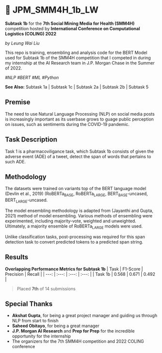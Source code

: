 # 🐤 JPM_SMM4H_1b_LW

**Subtask 1b** for the **7th Social Mining Media for Health (SMM4H)** competition hosted by **International Conference on Computational Logistics (COLING) 2022**

_by Leung Wai Liu_

This repo is training, ensembling and analysis code for the BERT Model used for Subtask 1b of the SMM4H competition that I competed in during my internship at the AI Research team in J.P. Morgan Chase in the Summer of 2022. 

_\#NLP \#BERT \#ML \#Python_

**See Also:** Subtask 1a | Subtask 1c | Subtask 2a | Subtask 2b | Subtask 5

## Premise
The need to use Natural Language Processing \(NLP\) on social media posts is increasingly important as its userbase grows to guage public perception on issues, such as sentiments during the COVID-19 pandemic. 

## Task Description
Task 1 is a pharmacoviligance task, which Subtask 1b consists of given the adverse event (ADE) of a tweet, detect the span of words that pertains to such ADE. 

## Methodology
The datasets were trained on variants top of the BERT language model \(Devlin et al., 2019\) (RoBERTa<sub>BASE</sub>, RoBERTa<sub>LARGE</sub>, BERT<sub>BASE</sub>-uncased, BERT<sub>LARGE</sub>-uncased. 

The model ensembling methodology is adapted from \(Jayanthi and Gupta, 2021\) method of model ensembling. Various methods of ensembling were experimented, including majority-vote, weighted and unweighted. Ultimately, a majority ensemble of RoBERTa<sub>LARGE</sub> models were used. 

Unlike classification tasks, post-processing was required for this span detection task to convert predicted tokens to a predicted span string. 

## Results 
**Overlapping Performance Metrics for Subtask 1b** 
| Task | F1-Score | Precision | Recall | 
| ---: | :---: | :---: | :---: |
| Task 1b | 0.568 | 0.671 | 0.492 | 

> Placed **7th** of 14 submissions

## Special Thanks
- **Akshat Gupta**, for being a great project manager and guiding us through NLP from start to finish
- **Saheed Obitayo**, for being a great manager
- **J.P. Morgan AI Research** and **Prep for Prep** for the incredible opportunity for the internship
- The organizers for the 7th SMM4H competition and 2022 COLING conference
